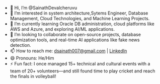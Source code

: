 - 👋 Hi, I’m @SainathDevalcheruvu  
- 👀 I’m interested in system architecture,Sytems Engineer, Database Management, Cloud Technologies, and Machine Learning Projects.  
- 🌱 I’m currently learning Oracle DB administration, cloud platforms like AWS and Azure, and exploring AI/ML applications.  
- 💞️ I’m looking to collaborate on open-source projects, database optimization tools, and real-time AI applications like fake news detection.  
- 📫 How to reach me: dsainath007@gmail.com | [LinkedIn](https://www.linkedin.com/in/sainath-d-62b155197)  
- 😄 Pronouns: He/Him  
- ⚡ Fun fact: I once managed 15+ technical and cultural events with a team of 20+ volunteers—and still found time to play cricket and reach the finals in volleyball!

